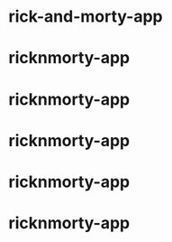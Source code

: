# rick-and-morty-app
# ricknmorty-app
# ricknmorty-app
# ricknmorty-app
# ricknmorty-app
# ricknmorty-app
